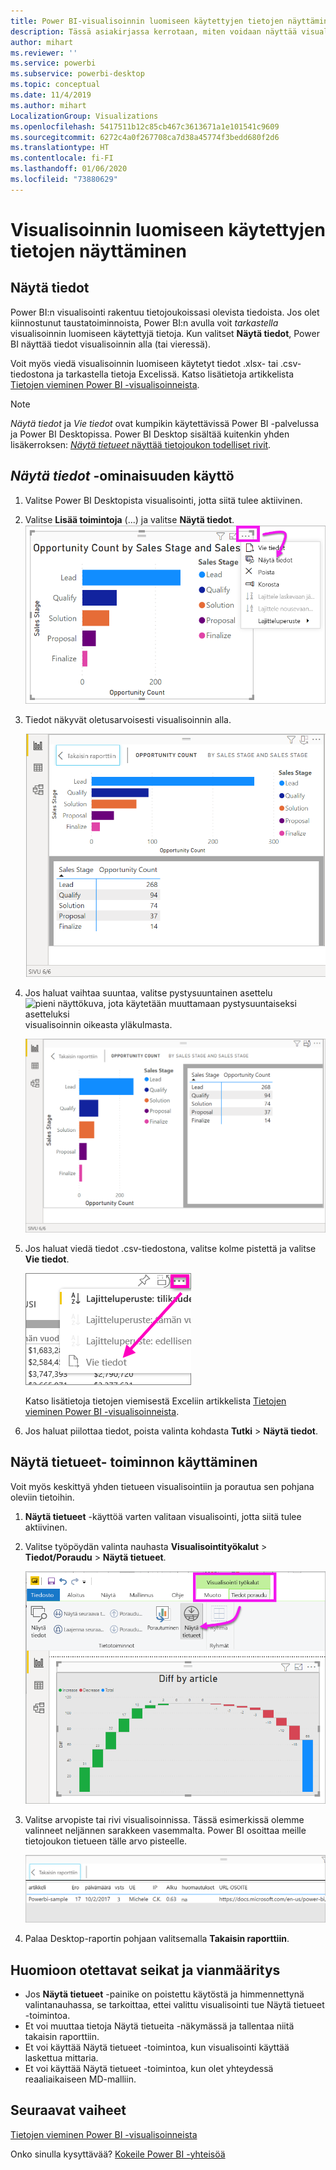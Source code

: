 ```yaml
---
title: Power BI-visualisoinnin luomiseen käytettyjen tietojen näyttäminen
description: Tässä asiakirjassa kerrotaan, miten voidaan näyttää visualisoinnin luomiseen käytetyt tiedot Power BI:ssä ja miten kyseiset tiedot viedään .csv-tiedostoon.
author: mihart
ms.reviewer: ''
ms.service: powerbi
ms.subservice: powerbi-desktop
ms.topic: conceptual
ms.date: 11/4/2019
ms.author: mihart
LocalizationGroup: Visualizations
ms.openlocfilehash: 5417511b12c85cb467c3613671a1e101541c9609
ms.sourcegitcommit: 6272c4a0f267708ca7d38a45774f3bedd680f2d6
ms.translationtype: HT
ms.contentlocale: fi-FI
ms.lasthandoff: 01/06/2020
ms.locfileid: "73880629"
---
```

# <a name="show-the-data-that-was-used-to-create-the-visualization"></a>Visualisoinnin luomiseen käytettyjen tietojen näyttäminen
## <a name="show-data"></a>Näytä tiedot
Power BI:n visualisointi rakentuu tietojoukoissasi olevista tiedoista. Jos olet kiinnostunut taustatoiminnoista, Power BI:n avulla voit *tarkastella* visualisoinnin luomiseen käytettyjä tietoja. Kun valitset **Näytä tiedot**, Power BI näyttää tiedot visualisoinnin alla (tai vieressä).

Voit myös viedä visualisoinnin luomiseen käytetyt tiedot .xlsx- tai .csv-tiedostona ja tarkastella tietoja Excelissä. Katso lisätietoja artikkelista [Tietojen vieminen Power BI -visualisoinneista](power-bi-visualization-export-data.md).

> [!NOTE]
> *Näytä tiedot* ja *Vie tiedot* ovat kumpikin käytettävissä Power BI -palvelussa ja Power BI Desktopissa. Power BI Desktop sisältää kuitenkin yhden lisäkerroksen: [*Näytä tietueet* näyttää tietojoukon todelliset rivit](../desktop-see-data-see-records.md).
> 
> 

## <a name="using-show-data"></a>*Näytä tiedot* -ominaisuuden käyttö 
1. Valitse Power BI Desktopista visualisointi, jotta siitä tulee aktiivinen.

2. Valitse **Lisää toimintoja** (...) ja valitse **Näytä tiedot**. 
    ![Näytä tiedot -näyttöasetus](media/service-reports-show-data/power-bi-more-action.png)


3. Tiedot näkyvät oletusarvoisesti visualisoinnin alla.
   
   ![visualisointi ja tietojen pystysuuntainen näyttö](media/service-reports-show-data/power-bi-show-data-below.png)

4. Jos haluat vaihtaa suuntaa, valitse pystysuuntainen asettelu ![pieni näyttökuva, jota käytetään muuttamaan pystysuuntaiseksi asetteluksi](media/service-reports-show-data/power-bi-vertical-icon-new.png) visualisoinnin oikeasta yläkulmasta.
   
   ![visualisointi ja tietojen vaakasuuntainen näyttö](media/service-reports-show-data/power-bi-show-data-side.png)
5. Jos haluat viedä tiedot .csv-tiedostona, valitse kolme pistettä ja valitse **Vie tiedot**.
   
    ![valitse Vie tiedot](media/service-reports-show-data/power-bi-export-data-new.png)
   
    Katso lisätietoja tietojen viemisestä Exceliin artikkelista [Tietojen vieminen Power BI -visualisoinneista](power-bi-visualization-export-data.md).
6. Jos haluat piilottaa tiedot, poista valinta kohdasta **Tutki** > **Näytä tiedot**.

## <a name="using-show-records"></a>Näytä tietueet- toiminnon käyttäminen
Voit myös keskittyä yhden tietueen visualisointiin ja porautua sen pohjana oleviin tietoihin. 

1. **Näytä tietueet** -käyttöä varten valitaan visualisointi, jotta siitä tulee aktiivinen. 

2. Valitse työpöydän valinta nauhasta **Visualisointityökalut** > **Tiedot/Poraudu** > **Näytä tietueet**. 

    ![Näyttökuva, jossa Näytä tietueet valittuna.](media/service-reports-show-data/power-bi-see-record.png)

3. Valitse arvopiste tai rivi visualisoinnissa. Tässä esimerkissä olemme valinneet neljännen sarakkeen vasemmalta. Power BI osoittaa meille tietojoukon tietueen tälle arvo pisteelle.

    ![Näyttökuva yhdestä tietueesta tietojoukossa.](media/service-reports-show-data/power-bi-row.png)

4. Palaa Desktop-raportin pohjaan valitsemalla **Takaisin raporttiin**. 

## <a name="considerations-and-troubleshooting"></a>Huomioon otettavat seikat ja vianmääritys

- Jos **Näytä tietueet** -painike on poistettu käytöstä ja himmennettynä valintanauhassa, se tarkoittaa, ettei valittu visualisointi tue Näytä tietueet -toimintoa.
- Et voi muuttaa tietoja Näytä tietueita -näkymässä ja tallentaa niitä takaisin raporttiin.
- Et voi käyttää Näytä tietueet -toimintoa, kun visualisointi käyttää laskettua mittaria.
- Et voi käyttää Näytä tietueet -toimintoa, kun olet yhteydessä reaaliaikaiseen MD-malliin.  

## <a name="next-steps"></a>Seuraavat vaiheet
[Tietojen vieminen Power BI -visualisoinneista](power-bi-visualization-export-data.md)    

Onko sinulla kysyttävää? [Kokeile Power BI -yhteisöä](https://community.powerbi.com/)


